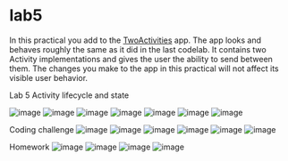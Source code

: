 # lab5

In this practical you add to the [TwoActivities](https://github.com/google-developer-training/android-fundamentals-apps-v2/tree/master/TwoActivities) app. The app looks and behaves roughly the same as it did in the last codelab. It contains two Activity implementations and gives the user the ability to send between them. The changes you make to the app in this practical will not affect its visible user behavior.

Lab 5 Activity lifecycle and state

![image](https://user-images.githubusercontent.com/50863208/171567872-ef602aaf-88c2-4386-962d-cc4b83ee01c0.png)
![image](https://user-images.githubusercontent.com/50863208/171567877-b9ba34fd-5e43-41c2-ab1d-6a71b568af25.png)
![image](https://user-images.githubusercontent.com/50863208/171567884-22fa8831-a259-4517-afee-33aacc2168ff.png)
![image](https://user-images.githubusercontent.com/50863208/171567888-30e868aa-1194-48eb-b9c6-b563bd5d3b03.png)
![image](https://user-images.githubusercontent.com/50863208/171567893-6575b8a1-2cff-4b35-a044-01289ca8958a.png)
![image](https://user-images.githubusercontent.com/50863208/171567902-275b09ec-9705-4043-9e58-b3c9075fc655.png)
![image](https://user-images.githubusercontent.com/50863208/171567912-75ab4667-9dfa-49db-a148-1e4ecd712120.png)


Coding challenge
![image](https://user-images.githubusercontent.com/50863208/171567929-0f2597e4-c69a-4eb5-b863-24d80f592ade.png)
![image](https://user-images.githubusercontent.com/50863208/171567938-e977adf1-152e-45df-a1fd-e2985fbb6a81.png)
![image](https://user-images.githubusercontent.com/50863208/171567948-3690b9aa-e53b-4d12-97b5-23c7e6877517.png)
![image](https://user-images.githubusercontent.com/50863208/171567953-503b591a-e597-4d57-808d-38bf41830f69.png)
![image](https://user-images.githubusercontent.com/50863208/171567959-02b86917-fe77-4781-8900-1999349eea68.png)
![image](https://user-images.githubusercontent.com/50863208/171567966-3cc51623-6a06-44ab-968d-14a778907fa4.png)

Homework
![image](https://user-images.githubusercontent.com/50863208/171567984-17a55902-bb86-447c-986b-d4a44b08b07c.png)
![image](https://user-images.githubusercontent.com/50863208/171567994-b58f881c-d7c3-4221-b739-f26195b43742.png)
![image](https://user-images.githubusercontent.com/50863208/171568000-6252dae3-86a6-45c2-acba-3d130517fe75.png)
![image](https://user-images.githubusercontent.com/50863208/171568005-1c21be4e-c0da-4e67-aaac-42bb710209a5.png)
